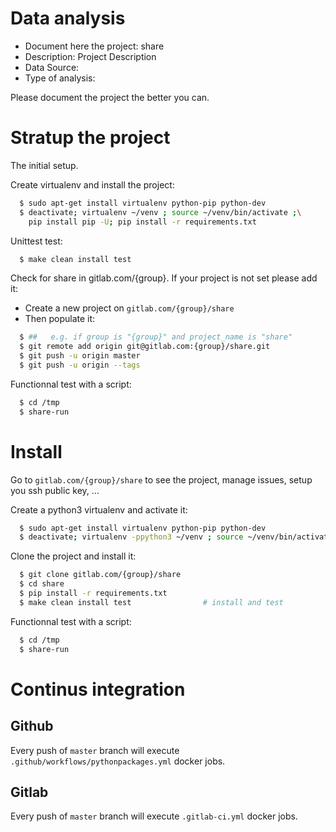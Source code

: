 # Data analysis
- Document here the project: share
- Description: Project Description
- Data Source:
- Type of analysis:

Please document the project the better you can.

# Stratup the project

The initial setup.

Create virtualenv and install the project:
```bash
  $ sudo apt-get install virtualenv python-pip python-dev
  $ deactivate; virtualenv ~/venv ; source ~/venv/bin/activate ;\
    pip install pip -U; pip install -r requirements.txt
```

Unittest test:
```bash
  $ make clean install test
```

Check for share in gitlab.com/{group}.
If your project is not set please add it:

- Create a new project on `gitlab.com/{group}/share`
- Then populate it:

```bash
  $ ##   e.g. if group is "{group}" and project_name is "share"
  $ git remote add origin git@gitlab.com:{group}/share.git
  $ git push -u origin master
  $ git push -u origin --tags
```

Functionnal test with a script:
```bash
  $ cd /tmp
  $ share-run
```
# Install
Go to `gitlab.com/{group}/share` to see the project, manage issues,
setup you ssh public key, ...

Create a python3 virtualenv and activate it:
```bash
  $ sudo apt-get install virtualenv python-pip python-dev
  $ deactivate; virtualenv -ppython3 ~/venv ; source ~/venv/bin/activate
```

Clone the project and install it:
```bash
  $ git clone gitlab.com/{group}/share
  $ cd share
  $ pip install -r requirements.txt
  $ make clean install test                # install and test
```
Functionnal test with a script:
```bash
  $ cd /tmp
  $ share-run
``` 

# Continus integration
## Github 
Every push of `master` branch will execute `.github/workflows/pythonpackages.yml` docker jobs.
## Gitlab
Every push of `master` branch will execute `.gitlab-ci.yml` docker jobs.
